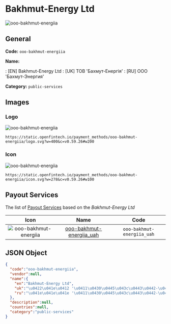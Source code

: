 
# Bakhmut-Energy Ltd 
![ooo-bakhmut-energiia](https://static.openfintech.io/payment_methods/ooo-bakhmut-energiia/logo.svg?w=400&c=v0.59.26#w200)  

## General 
**Code:** `ooo-bakhmut-energiia` 
 
**Name:** 
 
:	[EN] Bakhmut-Energy Ltd 
:	[UK] ТОВ 'Бахмут-Енергія' 
:	[RU] ООО 'Бахмут-Энергия' 
 
**Category:** `public-services` 
 

## Images 

### Logo 
![ooo-bakhmut-energiia](https://static.openfintech.io/payment_methods/ooo-bakhmut-energiia/logo.svg?w=400&c=v0.59.26#w200)  

```
https://static.openfintech.io/payment_methods/ooo-bakhmut-energiia/logo.svg?w=400&c=v0.59.26#w200
```  

### Icon 
![ooo-bakhmut-energiia](https://static.openfintech.io/payment_methods/ooo-bakhmut-energiia/icon.svg?w=278&c=v0.59.26#w100)  

```
https://static.openfintech.io/payment_methods/ooo-bakhmut-energiia/icon.svg?w=278&c=v0.59.26#w100
```  

## Payout Services 
 
The list of [Payout Services](/payout-services/) based on the _Bakhmut-Energy Ltd_ 

|Icon|Name|Code| 
|:---:|:---:|:---:| 
|![ooo-bakhmut-energiia](https://static.openfintech.io/payout_methods/ooo-bakhmut-energiia/icon.png?w=278&c=v0.59.26#w40) |[ooo-bakhmut-energiia_uah](/payout-services/ooo-bakhmut-energiia_uah/)|`ooo-bakhmut-energiia_uah`| 
 

## JSON Object 

```json
{
  "code":"ooo-bakhmut-energiia",
  "vendor":null,
  "name":{
    "en":"Bakhmut-Energy Ltd",
    "uk":"\u0422\u041e\u0412 '\u0411\u0430\u0445\u043c\u0443\u0442-\u0415\u043d\u0435\u0440\u0433\u0456\u044f'",
    "ru":"\u041e\u041e\u041e '\u0411\u0430\u0445\u043c\u0443\u0442-\u042d\u043d\u0435\u0440\u0433\u0438\u044f'"
  },
  "description":null,
  "countries":null,
  "category":"public-services"
}
```  
